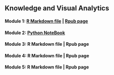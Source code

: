 ## Knowledge and Visual Analytics

#### Module 1: [R Markdown file](/Module1/aaitelmouden_Module1.Rmd) | [Rpub page](https://rpubs.com/aaitelmouden/725848)
#### Module 2: [Python NoteBook](/Module2/Module2.ipynb)
#### Module 3: R Markdown file | Rpub page
#### Module 4: R Markdown file | Rpub page
#### Module 5: R Markdown file | Rpub page
